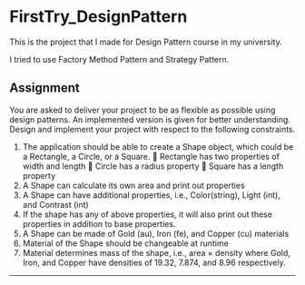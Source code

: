 # FirstTry_DesignPattern

This is the project that I made for Design Pattern course in my university.

I tried to use Factory Method Pattern and Strategy Pattern.

Assignment
------------------------------------
You are asked to deliver your project to be as flexible as possible using design patterns. An implemented version is given for better understanding.
Design and implement your project with respect to the following constraints.
1. The application should be able to create a Shape object, which could be a Rectangle, a Circle, or a Square.
 Rectangle has two properties of width and length
 Circle has a radius property
 Square has a length property
2. A Shape can calculate its own area and print out properties
3. A Shape can have additional properties, i.e., Color(string), Light (int), and Contrast (int)
4. If the shape has any of above properties, it will also print out these properties in addition to base properties.
5. A Shape can be made of Gold (au), Iron (fe), and Copper (cu) materials
6. Material of the Shape should be changeable at runtime
7. Material determines mass of the shape, i.e., area × density where Gold, Iron, and Copper have densities of 19.32, 7.874, and 8.96 respectively.
-------------------------------------

